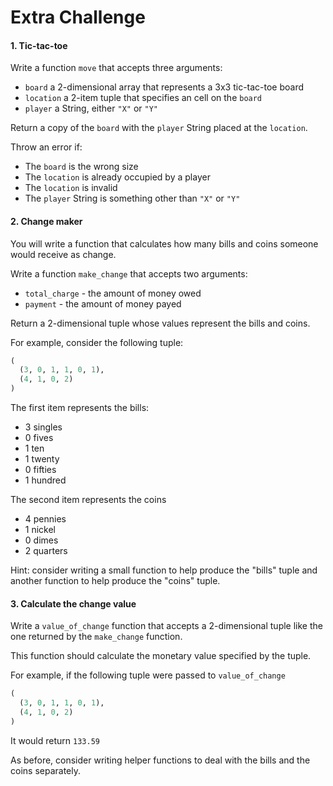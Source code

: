 # Extra Challenge

#### 1. Tic-tac-toe 

Write a function `move` that accepts three arguments:

- `board` a 2-dimensional array that represents a 3x3 tic-tac-toe board
- `location` a 2-item tuple that specifies an cell on the `board`
- `player` a String, either `"X"` or `"Y"`

Return a copy of the `board` with the `player` String placed at the `location`.

Throw an error if:

- The `board` is the wrong size
- The `location` is already occupied by a player
- The `location` is invalid
- The `player` String is something other than `"X"` or `"Y"`

#### 2. Change maker

You will write a function that calculates how many bills and coins someone would receive as change.

Write a function `make_change` that accepts two arguments:

- `total_charge` - the amount of money owed
- `payment` - the amount of money payed

Return a 2-dimensional tuple whose values represent the bills and coins.

For example, consider the following tuple:

```py
(
  (3, 0, 1, 1, 0, 1), 
  (4, 1, 0, 2)
)
```

The first item represents the bills:

- 3 singles
- 0 fives
- 1 ten
- 1 twenty
- 0 fifties
- 1 hundred

The second item represents the coins

- 4 pennies
- 1 nickel
- 0 dimes
- 2 quarters


Hint: consider writing a small function to help produce the "bills" tuple and another function to help produce the "coins" tuple.

#### 3. Calculate the change value

Write a `value_of_change` function that accepts a 2-dimensional tuple like the one returned by the `make_change` function.

This function should calculate the monetary value specified by the tuple.

For example, if the following tuple were passed to `value_of_change`

```py
(
  (3, 0, 1, 1, 0, 1), 
  (4, 1, 0, 2)
)
```

It would return `133.59`

As before, consider writing helper functions to deal with the bills and the coins separately.
